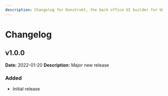 ```yaml
---
description: Changelog for Konstrukt, the back office UI builder for Umbraco.
---
```


# Changelog

## v1.0.0
**Date:** 2022-01-20
**Description:** Major new release

### Added
- Initial release